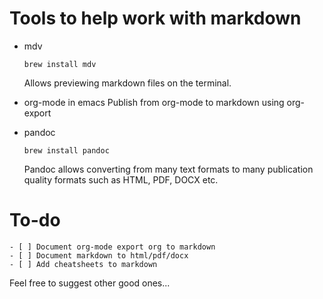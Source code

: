 # Tools to help work with markdown
    
  - mdv
    ```shell
    brew install mdv
    ```
    Allows previewing markdown files on the terminal.

  - org-mode in emacs
    Publish from org-mode to markdown using org-export

  - pandoc
    ```shell
    brew install pandoc
    ```
    Pandoc allows converting from many text formats to many publication quality
    formats such as HTML, PDF, DOCX etc.


# To-do

    - [ ] Document org-mode export org to markdown
    - [ ] Document markdown to html/pdf/docx
    - [ ] Add cheatsheets to markdown

  Feel free to suggest other good ones...
